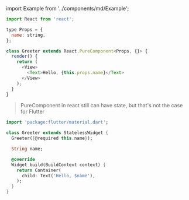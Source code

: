 import Example from '../components/md/Example';

<Example reactnative>

```js
import React from 'react';

type Props = {
  name: string,
};

class Greeter extends React.PureComponent<Props, {}> {
  render() {
    return (
      <View>
        <Text>Hello, {this.props.name}</Text>
      </View>
    );
  }
}
```

> PureComponent in react still can have state, but that's not the case for Flutter

</Example>

<Example flutter>

```dart
import 'package:flutter/material.dart';

class Greeter extends StatelessWidget {
  Greeter({@required this.name});

  String name;

  @override
  Widget build(BuildContext context) {
    return Container(
      child: Text('Hello, $name'),
    );
  }
}
```

</Example>
